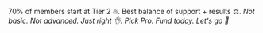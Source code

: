 70% of members start at Tier 2 🔥\.
Best balance of support \+ results ⚖️\.
*Not basic\. Not advanced\. Just right 👌\. Pick Pro\. Fund today\. Let\'s go 🚀*
